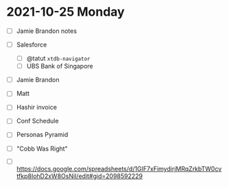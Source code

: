 # 2021-10-25 Monday

- [ ] Jamie Brandon notes
- [ ] Salesforce
    - [ ] @tatut `xtdb-navigator`
    - [ ] UBS Bank of Singapore
- [ ] Jamie Brandon
- [ ] Matt
- [ ] Hashir invoice

- [ ] Conf Schedule
- [ ] Personas Pyramid
- [ ] "Cobb Was Right"
- [ ] https://docs.google.com/spreadsheets/d/1GIF7xFimydirjMRqZrkbTW0cvtfkp8IohD2xW8OsNiI/edit#gid=2098592229
